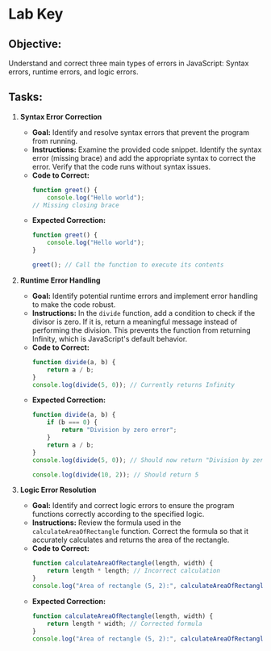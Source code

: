 # Lab Key

## Objective:
Understand and correct three main types of errors in JavaScript: Syntax errors, runtime errors, and logic errors.

## Tasks:

1. **Syntax Error Correction**
   - **Goal:** Identify and resolve syntax errors that prevent the program from running.
   - **Instructions:** Examine the provided code snippet. Identify the syntax error (missing brace) and add the appropriate syntax to correct the error. Verify that the code runs without syntax issues.
   - **Code to Correct:**
     ```javascript
     function greet() {
         console.log("Hello world");
     // Missing closing brace
     ```
   - **Expected Correction:**
     ```javascript
     function greet() {
         console.log("Hello world");
     }

     greet(); // Call the function to execute its contents
     ```

2. **Runtime Error Handling**
   - **Goal:** Identify potential runtime errors and implement error handling to make the code robust.
   - **Instructions:** In the `divide` function, add a condition to check if the divisor is zero. If it is, return a meaningful message instead of performing the division. This prevents the function from returning Infinity, which is JavaScript's default behavior.
   - **Code to Correct:**
     ```javascript
     function divide(a, b) {
         return a / b;
     }
     console.log(divide(5, 0)); // Currently returns Infinity
     ```
   - **Expected Correction:**
     ```javascript
     function divide(a, b) {
         if (b === 0) {
             return "Division by zero error";
         }
         return a / b;
     }
     console.log(divide(5, 0)); // Should now return "Division by zero error"

     console.log(divide(10, 2)); // Should return 5
     ```

3. **Logic Error Resolution**
   - **Goal:** Identify and correct logic errors to ensure the program functions correctly according to the specified logic.
   - **Instructions:** Review the formula used in the `calculateAreaOfRectangle` function. Correct the formula so that it accurately calculates and returns the area of the rectangle.
   - **Code to Correct:**
     ```javascript
     function calculateAreaOfRectangle(length, width) {
         return length * length; // Incorrect calculation
     }
     console.log("Area of rectangle (5, 2):", calculateAreaOfRectangle(5, 2)); // Incorrect output: 25
     ```
   - **Expected Correction:**
     ```javascript
     function calculateAreaOfRectangle(length, width) {
         return length * width; // Corrected formula
     }
     console.log("Area of rectangle (5, 2):", calculateAreaOfRectangle(5, 2)); // Correct output: 10
     ```

